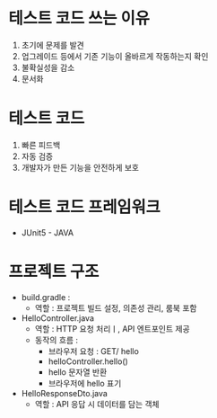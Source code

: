 # 테스트 코드 쓰는 이유
1. 초기에 문제를 발견
2. 업그레이드 등에서 기존 기능이 올바르게 작동하는지 확인
3. 불확실성을 감소
4. 문서화

# 테스트 코드
1. 빠른 피드백
2. 자동 검증
3. 개발자가 만든 기능을 안전하게 보호

# 테스트 코드 프레임워크
- JUnit5 - JAVA

# 프로젝트 구조
- build.gradle : 
    - 역할 : 프로젝트 빌드 설정, 의존성 관리, 룸북 포함
- HelloController.java
    - 역할 : HTTP 요청 처리ㅣ, API 엔트포인트 제공
    - 동작의 흐름 : 
      - 브라우저 요청 : GET/ hello
      - helloController.hello()
      - hello 문자열 반환
      - 브라우저에 hello 표기
- HelloResponseDto.java
    - 역할 : API 응답 시 데이터를 담는 객체